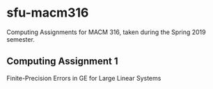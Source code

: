 # sfu-macm316
Computing Assignments for MACM 316, taken during the Spring 2019 semester.

## Computing Assignment 1
Finite-Precision Errors in GE for Large Linear Systems

